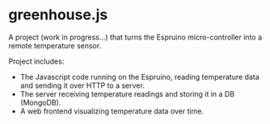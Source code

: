 greenhouse.js
=============

A project (work in progress...) that turns the Espruino micro-controller into a remote temperature sensor.

Project includes:
  - The Javascript code running on the Espruino, reading temperature data and sending it over HTTP to a server.
  - The server receiving temperature readings and storing it in a DB (MongoDB).
  - A web frontend visualizing temperature data over time.

